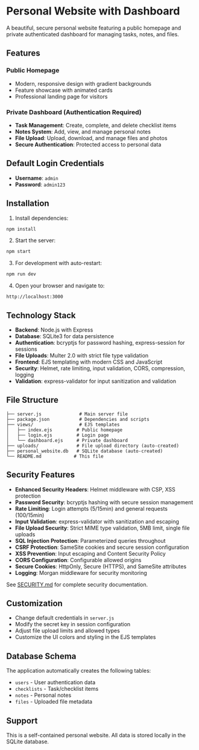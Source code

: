 # Personal Website with Dashboard

A beautiful, secure personal website featuring a public homepage and private authenticated dashboard for managing tasks, notes, and files.

## Features

### Public Homepage
- Modern, responsive design with gradient backgrounds
- Feature showcase with animated cards
- Professional landing page for visitors

### Private Dashboard (Authentication Required)
- **Task Management**: Create, complete, and delete checklist items
- **Notes System**: Add, view, and manage personal notes
- **File Upload**: Upload, download, and manage files and photos
- **Secure Authentication**: Protected access to personal data

## Default Login Credentials
- **Username**: `admin`
- **Password**: `admin123`

## Installation

1. Install dependencies:
```bash
npm install
```

2. Start the server:
```bash
npm start
```

3. For development with auto-restart:
```bash
npm run dev
```

4. Open your browser and navigate to:
```
http://localhost:3000
```

## Technology Stack

- **Backend**: Node.js with Express
- **Database**: SQLite3 for data persistence
- **Authentication**: bcryptjs for password hashing, express-session for sessions
- **File Uploads**: Multer 2.0 with strict file type validation
- **Frontend**: EJS templating with modern CSS and JavaScript
- **Security**: Helmet, rate limiting, input validation, CORS, compression, logging
- **Validation**: express-validator for input sanitization and validation

## File Structure

```
├── server.js              # Main server file
├── package.json           # Dependencies and scripts
├── views/                 # EJS templates
│   ├── index.ejs         # Public homepage
│   ├── login.ejs         # Login page
│   └── dashboard.ejs     # Private dashboard
├── uploads/              # File upload directory (auto-created)
├── personal_website.db   # SQLite database (auto-created)
└── README.md            # This file
```

## Security Features

- **Enhanced Security Headers**: Helmet middleware with CSP, XSS protection
- **Password Security**: bcryptjs hashing with secure session management
- **Rate Limiting**: Login attempts (5/15min) and general requests (100/15min)
- **Input Validation**: express-validator with sanitization and escaping
- **File Upload Security**: Strict MIME type validation, 5MB limit, single file uploads
- **SQL Injection Protection**: Parameterized queries throughout
- **CSRF Protection**: SameSite cookies and secure session configuration
- **XSS Prevention**: Input escaping and Content Security Policy
- **CORS Configuration**: Configurable allowed origins
- **Secure Cookies**: HttpOnly, Secure (HTTPS), and SameSite attributes
- **Logging**: Morgan middleware for security monitoring

See [SECURITY.md](SECURITY.md) for complete security documentation.

## Customization

- Change default credentials in `server.js`
- Modify the secret key in session configuration
- Adjust file upload limits and allowed types
- Customize the UI colors and styling in the EJS templates

## Database Schema

The application automatically creates the following tables:
- `users` - User authentication data
- `checklists` - Task/checklist items
- `notes` - Personal notes
- `files` - Uploaded file metadata

## Support

This is a self-contained personal website. All data is stored locally in the SQLite database.

